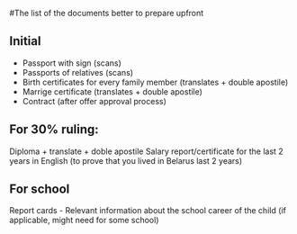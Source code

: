 #The list of the documents better to prepare upfront

## Initial
- Passport with sign (scans)
- Passports of relatives (scans)
- Birth certificates for every family member (translates + double apostile)
- Marrige certificate (translates + double apostile)
- Contract (after offer approval process)

## For 30% ruling:
Diploma + translate + doble apostile
Salary report/certificate for the last 2 years in English (to prove that you lived in Belarus last 2 years)

## For school
Report cards - Relevant information about the school career of the child (if applicable, might need for some school) 